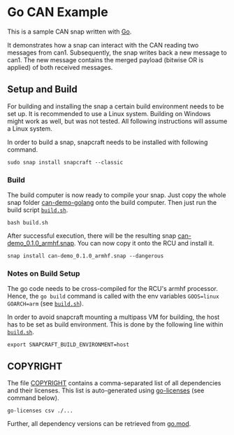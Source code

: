 # Go CAN Example

This is a sample CAN snap written with [Go](https://go.dev/). 

It demonstrates how a snap can interact with the CAN reading two messages from can1.
Subsequently, the snap writes back a new message to can1.
The new message contains the merged payload (bitwise OR is applied) of both received messages.

## Setup and Build

For building and installing the snap a certain build environment needs to be set up.
It is recommended to use a Linux system.
Building on Windows might work as well, but was not tested.
All following instructions will assume a Linux system.

In order to build a snap, snapcraft needs to be installed with following command.

```
sudo snap install snapcraft --classic
```

### Build

The build computer is now ready to compile your snap.
Just copy the whole snap folder [can-demo-golang](.) onto the build computer.
Then just run the build script [`build.sh`](build.sh).

```
bash build.sh
```

After successful execution, there will be the resulting
snap [can-demo_0.1.0_armhf.snap](can-demo_0.1.0_armhf.snap).
You can now copy it onto the RCU and install it.

```
snap install can-demo_0.1.0_armhf.snap --dangerous
```

### Notes on Build Setup

The go code needs to be cross-compiled for the RCU's armhf processor.
Hence, the `go build` command is called with the env variables `GOOS=linux GOARCH=arm` (see [`build.sh`](build.sh)).

In order to avoid snapcraft mounting a multipass VM for building, the host has to be set as build environment.
This is done by the following line within [`build.sh`](build.sh).

``` 
export SNAPCRAFT_BUILD_ENVIRONMENT=host
```

    

## COPYRIGHT

The file [COPYRIGHT](COPYRIGHT) contains a comma-separated list of all dependencies and their licenses.
This list is auto-generated using [go-licenses](https://github.com/google/go-licenses) (see command below).

```
go-licenses csv ./...
```

Further, all dependency versions can be retrieved from [go.mod](go.mod).
